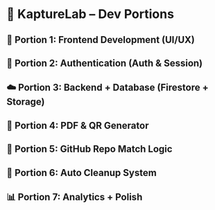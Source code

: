 # 🧩 KaptureLab – Dev Portions 

## 🎨 Portion 1: Frontend Development (UI/UX)

## 🔐 Portion 2: Authentication (Auth & Session)

## ☁️ Portion 3: Backend + Database (Firestore + Storage)

## 📄 Portion 4: PDF & QR Generator

## 🔁 Portion 5: GitHub Repo Match Logic

## 🧹 Portion 6: Auto Cleanup System

## 📊 Portion 7: Analytics + Polish
